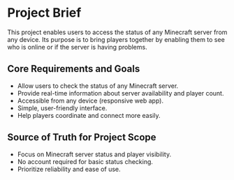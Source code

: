 # Project Brief

This project enables users to access the status of any Minecraft server from any
device. Its purpose is to bring players together by enabling them to see who is
online or if the server is having problems.

## Core Requirements and Goals
- Allow users to check the status of any Minecraft server.
- Provide real-time information about server availability and player count.
- Accessible from any device (responsive web app).
- Simple, user-friendly interface.
- Help players coordinate and connect more easily.

## Source of Truth for Project Scope
- Focus on Minecraft server status and player visibility.
- No account required for basic status checking.
- Prioritize reliability and ease of use.
